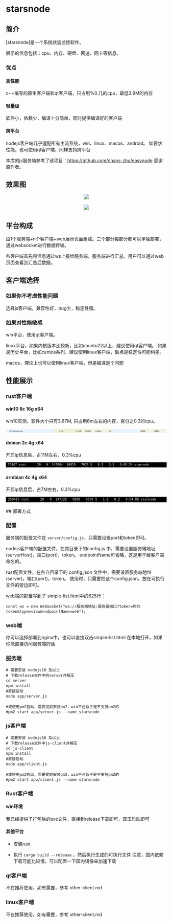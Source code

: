 # starsnode

## 简介

[starsnode]是一个系统状态监控软件。

展示的信息包括：cpu、内存、硬盘、网速、网卡等信息。

### 优点

#### 高性能

c++编写的原生客户端和qt客户端，只占用%0.几的cpu，最低3.9M的内存

#### 轻量级

软件小，依赖少，编译十分简单，同时提供编译好的客户端

#### 跨平台

nodejs客户端几乎适配所有主流系统，win、linux、macos、android。
如要求性能，也可使用qt客户端，同样支持跨平台

本库的js服务端参考了该项目：https://github.com/chaos-zhu/easynode   感谢原作者。

## 效果图

<p align="center">
    <img src="./img/a.png" >
</p>

<p align="center">
    <img src="./img/b.png" >
</p>

## 平台构成

由1个服务端+n个客户端+web展示页面组成。三个部分每部分都可以单独部署，通过websocket进行数据传输。

各客户端首先将信息通过ws上报给服务端，服务端进行汇总。用户可以通过web页面查看到汇总后数据。

## 客户端选择

### 如果你不考虑性能问题

选择js客户端，兼容性好，bug少，稳定性强。

### 如果对性能敏感

win平台，使用qt客户端。

linux平台，如果内核版本比较新，比如ubuntu22以上，建议使用qt客户端。
如果是历史平台，比如centos系列，建议使用linux客户端，缺点是稳定性可能稍差。

macos，理论上也可以使用linux客户端，但是编译是个问题


## 性能展示

### rust客户端




#### win10 8c 16g x64
win10实测，软件大小只有3.67M, 只占用6m左右的内存，百分之0.3的cpu。
<p align="center">
    <img src="./img/rust_win10_8c_16g_x64.png" >
</p>


#### debian 2c 4g x64
开启ip信息后，占11M左右，0.3%cpu

<p align="center">
    <img src="./img/rust_debian_2c_4g_x64.png" >
</p>

#### armbian 4c 4g x64

开启ip信息后，占7M左右，0.3%cpu

<p align="center">
    <img src="./img/rust_armbian_4c_4g_x64.png" >
</p>
## 部署方式




### 配置
服务端的配置文件在 `server/config.js`，只需要设置port和token即可。




nodejs客户端的配置文件，在其目录下的config.js 中，需要设置服务端地址(serverHost)，端口(port)，token。
endpointName可省略，这是用于给客户端命名的。



rust配置文件，在各自目录下的 config.json 文件中，需要设置服务端地址(server)，端口(port)，token。
使用时，只需要把这个config.json，放在可执行文件的旁边即可。



web端的配置写到了 simple-list.html中的625行：
```
const ws = new WebSocket("ws://服务端地址:服务器端口?token=你的token&type=view&endpointName=web");
```

### web端

你可以选择部署到nginx中，也可以直接双击simple-list.html 在本地打开，如果你能直接访问服务端的话

### 服务端


```
# 需要安装 nodejs16 及以上
# 下载release文件中的server并解压
cd server
npm install
#直接启动
node app/server.js

#或使用pm2启动，需要提前安装pm2，win平台似乎是不支持pm2的
#pm2 start app/server.js --name starsnode

```

### js客户端

```
# 需要安装 nodejs16 及以上
# 下载release文件中js-client并解压
cd js-client
npm install
#直接启动
node app/client.js

#或使用pm2启动，需要提前安装pm2，win平台似乎是不支持pm2的
#pm2 start app/client.js --name starsnode

```

### Rust客户端

#### win环境
我已经提供了打包后的exe文件，直接到release下载即可，双击启动即可

#### 其他平台
- 安装rust

- 执行 `cargo build --release` ，然后执行生成的可执行文件
注意，国内依赖下载可能比较慢，可以配置一下国内镜像来加速下载






### qt客户端
不在推荐使用，如有需要，参考 other-client.md
### linux客户端
不在推荐使用，如有需要，参考 other-client.md




